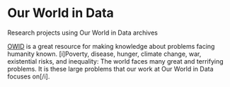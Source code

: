 # Our World in Data
 Research projects using Our World in Data archives

 [OWID](https://ourworldindata.org/about) is a great resource for making knowledge about problems facing humanity known. [i]Poverty, disease, hunger, climate change, war, existential risks, and inequality: The world faces many great and terrifying problems. It is these large problems that our work at Our World in Data focuses on[/i].
